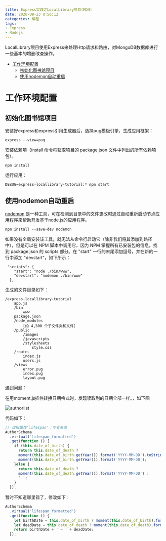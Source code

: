 ```yaml
---
title: Express实践之LocalLibrary项目(MDN)
date: 2020-09-23 8:56:12
categories: 编程
tags: 
- Express
- Nodejs
---
```


LocalLibrary项目使用Express来处理Http请求和路由，对MongoDB数据库进行一些基本的增删改查操作。

<!--more-->

<!-- TOC -->

- [工作环境配置](#工作环境配置)
    - [初始化图书馆项目](#初始化图书馆项目)
    - [使用nodemon自动重启](#使用nodemon自动重启)

<!-- /TOC -->

# 工作环境配置
## 初始化图书馆项目
安装好express和express引用生成器后，选择pug模板引擎，生成应用框架：
```
express --view=pug
```
安装依赖项（install 命令将获取项目的 package.json 文件中列出的所有依赖项包）。
```
npm install
```
运行应用：
```
DEBUG=express-locallibrary-tutorial:* npm start
```

## 使用nodemon自动重启
[nodemon](https://github.com/remy/nodemon) 是一种工具，可在检测到目录中的文件更改时通过自动重新启动节点应用程序来帮助开发基于node.js的应用程序。
```
npm install --save-dev nodemon
```
如果没有全局安装该工具，就无法从命令行启动它（除非我们将其添加到路径中），但是可以在 NPM 脚本中调用它，因为 NPM 掌握所有已安装包的信息。找到 package.json 的 scripts 部分。在 "start" 一行的末尾添加逗号，并在新的一行中添加 "devstart"，如下所示：
```
 "scripts": {
    "start": "node ./bin/www",
    "devstart": "nodemon ./bin/www"
  },
```
生成的文件目录如下：
```
/express-locallibrary-tutorial
    app.js
    /bin
        www
    package.json
    /node_modules
        [约 4,500 个子文件夹和文件]
    /public
        /images
        /javascripts
        /stylesheets
            style.css
    /routes
        index.js
        users.js
    /views
        error.pug
        index.pug
        layout.pug
```

遇到问题：

在用moment.js插件转换日期格式时，发现读取到的日期全部一样。，如下图

![authorlist](/images/authorlist.png)

代码如下：

```javascript
// 虚拟属性'lifespan'：作者寿命
AuthorSchema
  .virtual('lifespan_formatted')
  .get(function () {
    if (this.date_of_birth) {
      return this.date_of_death ?
      moment(this.date_of_birth.getYear()).format('YYYY-MM-DD').toString() + '-' + moment(this.date_of_death.getYear()).format('YYYY-MM-DD').toString() : 
      moment(this.date_of_birth.getYear()).format('YYYY-MM-DD'); 
    }else {
      return this.date_of_death ? 
      moment(this.date_of_death.getYear()).format('YYYY-MM-DD') :
      '-';
    }
  });
```

暂时不知道哪里错了，修改如下：

```javascript
AuthorSchema
  .virtual('lifespan_formatted')
  .get(function () {
    let birthDate = this.date_of_birth ? moment(this.date_of_birth).format('YYYY-MM-DD') : '';
    let deadDate = this.date_of_death ? moment(this.date_of_death).format('YYYY-MM-DD') : '';
    return birthDate + ' ~ ' + deadDate;
  });
```

